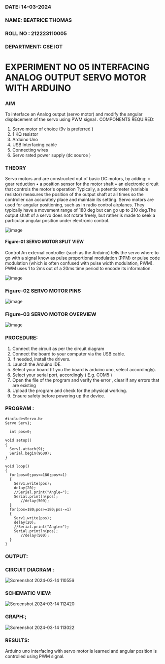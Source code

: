 ###  DATE: 14-03-2024

###  NAME: BEATRICE THOMAS
###  ROLL NO : 212223110005
###  DEPARTMENT: CSE IOT


# EXPERIMENT NO 05 INTERFACING ANALOG OUTPUT SERVO MOTOR WITH ARDUINO

### AIM
To interface an Analog output (servo motor) and modify the angular displacement of the servo using PWM signal .
COMPONENTS REQUIRED:
1.	Servo motor of choice (9v is preferred )
2.	1 KΩ resistor 
3.	Arduino Uno 
4.	USB Interfacing cable 
5.	Connecting wires 
6.	Servo rated power supply (dc source )


### THEORY
Servo motors and are constructed out of basic DC motors, by adding:
•	 gear reduction
•	 a position sensor for the motor shaft
•	 an electronic circuit that controls the motor's operation
Typically, a potentiometer (variable resistor) measures the position of the output shaft at all times so the controller can accurately place and maintain its setting.
Servo motors are used for angular positioning, such as in radio control airplanes.  They typically have a movement range of 180 deg but can go up to 210 deg.The output shaft of a servo does not rotate freely, but rather is made to seek a particular angular position under electronic control. 


![image](https://user-images.githubusercontent.com/36288975/163544439-1f477927-fcd4-42f0-9ce4-c863fdbf1210.png)



#### Figure-01 SERVO MOTOR SPLIT VIEW 
Control 
An external controller (such as the Arduino) tells the servo where to go with a signal know as pulse proportional modulation (PPM) or pulse code modulation (which is often confused with pulse width modulation, PWM). PWM uses 1 to 2ms out of a 20ms time period to encode its information.
 
 
 ![image](https://user-images.githubusercontent.com/36288975/163544482-3027136f-7135-4f3d-a23f-8dc2fe04194d.png)

### Figure-02 SERVO MOTOR PINS

 ![image](https://user-images.githubusercontent.com/36288975/163544513-ca497421-e6ba-4f91-871f-5cfba77f22a8.png)


### Figure-03 SERVO MOTOR OVERVIEW 


 ![image](https://user-images.githubusercontent.com/36288975/163544618-6eb8a7b5-7f1a-428a-8d9f-fd899b145efb.png)

### PROCEDURE:
1.	Connect the circuit as per the circuit diagram 
2.	Connect the board to your computer via the USB cable.
3.	If needed, install the drivers.
4.	Launch the Arduino IDE.
5.	Select your board (If you the board is arduino uno, select accordingly).
6.	Select your serial port, accordingly ( E.g. COM5 )
7.	Open the file of the program  and verify the error , clear if any errors that are existing 
8.	Upload the program and check for the physical working. 
9.	Ensure safety before powering up the device.


### PROGRAM :
```
#include<Servo.h>
Servo Serv1;

  int pos=0;

void setup()
{
  Serv1.attach(9);
  Serial.begin(9600);
}

void loop()
{
  for(pos=0;pos<=180;pos+=1)
  {
    Serv1.write(pos);
    delay(20);
    //Serial.print("Angle=");
    Serial.println(pos);
       //delay(500);
  }
  for(pos=180;pos>=180;pos-=1)
  {
    Serv1.write(pos);
    delay(20);
    //Serial.print("Angle=");
    Serial.println(pos);
       //delay(500);
  }  
}
```
### OUTPUT:
### CIRCUIT DIAGRAM :


![Screenshot 2024-03-14 110556](https://github.com/Beatricethomas/EXPERIMENT-NO--05-INTERFACING-ANALOG-OUTPUT-SERVO-MOTOR-WITH-ARDUINO-/assets/140035214/f690e562-c974-46a7-8b94-85bc1ae3b9a8)



### SCHEMATIC VIEW:


![Screenshot 2024-03-14 112420](https://github.com/Beatricethomas/EXPERIMENT-NO--05-INTERFACING-ANALOG-OUTPUT-SERVO-MOTOR-WITH-ARDUINO-/assets/140035214/d38f619e-30c6-4f04-a7a8-b14edf968eed)


### GRAPH:;


![Screenshot 2024-03-14 113022](https://github.com/Beatricethomas/EXPERIMENT-NO--05-INTERFACING-ANALOG-OUTPUT-SERVO-MOTOR-WITH-ARDUINO-/assets/140035214/7f900874-0370-4749-8e23-3243191b6696)




### RESULTS: 
Arduino uno interfacing with servo motor is learned and angular position is controlled using PWM signal.
